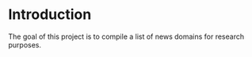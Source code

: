 # Introduction

The goal of this project is to compile a list of news domains for research purposes.